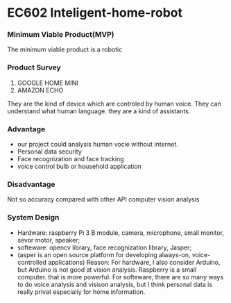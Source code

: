 # EC602 Inteligent-home-robot

###  Minimum Viable Product(MVP)
The minimum viable product is a robotic 



###  Product Survey
  1.   GOOGLE HOME MINI 
  2.   AMAZON ECHO
  
They are the kind of device which are controled by human voice. They can understand what human language. they are a kind of assistants.
### Advantage 
  - our project could analysis human vocie without internet.
  - Personal data security 
  - Face recognization and face tracking 
  - voice control bulb or household application 
###  Disadvantage 
  Not so accuracy compared with other API computer vision analysis
  
  
### System Design
  - Hardware: raspberry Pi 3 B module, camera, microphone, small monitor, sevor motor, speaker;
  - softeware: opencv library, face recognization library, Jasper; 
  - (asper is an open source platform for developing always-on, voice-controlled applications)
  Reason: For hardware, I also consider Arduino, but Arduino is not good at vision analysis. Raspberry is a small computer. that is more powerful. For softeware, there are so many ways to do voice analysis and visison analysis, but I think personal data is really privat especialiy for home information. 
  
